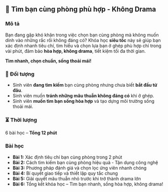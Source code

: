 ## 📌 Tìm bạn cùng phòng phù hợp - Không Drama  

### Mô tả  
Bạn đang gặp khó khăn trong việc chọn bạn cùng phòng mà không muốn dính vào những rắc rối không đáng có? Khóa học **siêu tốc** này sẽ giúp bạn xác định nhanh tiêu chí, tìm hiểu và chọn lựa bạn ở ghép phù hợp chỉ trong vài phút, đảm bảo **hòa hợp, không drama**, tiết kiệm tối đa thời gian.  

**Tìm nhanh, chọn chuẩn, sống thoải mái!**  

### 🎯 Đối tượng  
- Sinh viên **đang tìm kiếm** bạn cùng phòng nhưng chưa biết **bắt đầu từ đâu**.  
- Sinh viên muốn **tránh những mâu thuẫn không đáng có** khi ở ghép.  
- Sinh viên **muốn tìm bạn sống hòa hợp** và tạo dựng môi trường sống thoải mái.  

### ⏳ Thời lượng  
6 bài học – **Tổng 12 phút**  

### Bài học  
- **Bài 1:** Xác định tiêu chí bạn cùng phòng trong 2 phút  
- **Bài 2:** Cách tìm kiếm bạn cùng phòng hiệu quả - Tận dụng công nghệ  
- **Bài 3:** Phương pháp đánh giá và chọn lọc ứng viên nhanh chóng  
- **Bài 4:** Bí quyết giao tiếp và thiết lập quy tắc chung  
- **Bài 5:** Giải quyết mâu thuẫn nhỏ trước khi trở thành drama lớn  
- **Bài 6:** Tổng kết khóa học – Tìm bạn nhanh, sống hòa hợp, không drama!